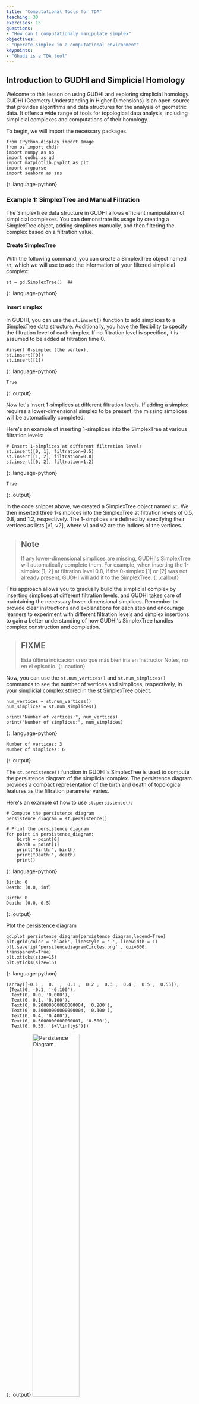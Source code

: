 ```yaml
---
title: "Computational Tools for TDA"
teaching: 30
exercises: 15
questions:
- "How can I computationaly manipulate simplex"
objectives:
- "Operate simplex in a computational environment"
keypoints:
- "Ghudi is a TDA tool"
---
```

## Introduction to GUDHI and Simplicial Homology

Welcome to this lesson on using GUDHI and exploring simplicial homology. GUDHI (Geometry Understanding in Higher Dimensions) is an open-source that provides algorithms and data structures for the analysis of geometric data. It offers a wide range of tools for topological data analysis, including simplicial complexes and computations of their homology.  

To begin, we will import the necessary packages.
~~~
from IPython.display import Image
from os import chdir
import numpy as np
import gudhi as gd
import matplotlib.pyplot as plt
import argparse
import seaborn as sns
~~~
{: .language-python}


### **Example 1:** SimplexTree and Manual Filtration
The SimplexTree data structure in GUDHI allows efficient manipulation of simplicial complexes. You can demonstrate its usage by creating a SimplexTree object, adding simplices manually, and then filtering the complex based on a filtration value.   

#### **Create SimplexTree**
With the following command, you can create a SimplexTree object named `st`, which we will use to add the information of your filtered simplicial complex:

~~~
st = gd.SimplexTree()  ## 
~~~
{: .language-python}
#### **Insert simplex**
In GUDHI, you can use the `st.insert()` function to add simplices to a SimplexTree data structure. Additionally, you have the flexibility to specify the filtration level of each simplex. If no filtration level is specified, it is assumed to be added at filtration time 0.

~~~
#insert 0-simplex (the vertex), 
st.insert([0])
st.insert([1])

~~~
{: .language-python}
~~~
True
~~~
{: .output}

Now let's insert 1-simplices at different filtration levels. If adding a simplex requires a lower-dimensional simplex to be present, the missing simplices will be automatically completed.

Here's an example of inserting 1-simplices into the SimplexTree at various filtration levels:

~~~
# Insert 1-simplices at different filtration levels
st.insert([0, 1], filtration=0.5)
st.insert([1, 2], filtration=0.8)
st.insert([0, 2], filtration=1.2)

~~~
{: .language-python}

~~~
True
~~~
{: .output}

In the code snippet above, we created a SimplexTree object named `st`. We then inserted three 1-simplices into the SimplexTree at filtration levels of 0.5, 0.8, and 1.2, respectively. The 1-simplices are defined by specifying their vertices as lists [v1, v2], where v1 and v2 are the indices of the vertices.

> ## Note
> If any lower-dimensional simplices are missing, GUDHI's SimplexTree will automatically complete them. For example, when inserting
> the 1-simplex [1, 2] at filtration level 0.8, if the 0-simplex [1] or [2] was not already present, GUDHI will add it to the SimplexTree.
{: .callout}

This approach allows you to gradually build the simplicial complex by inserting simplices at different filtration levels, and GUDHI takes care of maintaining the necessary lower-dimensional simplices.
Remember to provide clear instructions and explanations for each step and encourage learners to experiment with different filtration levels and simplex insertions to gain a better understanding of how GUDHI's SimplexTree handles complex construction and completion.
> ## FIXME
> Esta última indicación creo que más bien iría en Instructor Notes, no en el episodio.
{: .caution}

Now, you can use the `st.num_vertices()` and `st.num_simplices()` commands to see the number of vertices and simplices, respectively, in your simplicial complex stored in the st SimplexTree object.

~~~
num_vertices = st.num_vertices()
num_simplices = st.num_simplices()

print("Number of vertices:", num_vertices)
print("Number of simplices:", num_simplices)
~~~
{: .language-python}

~~~
Number of vertices: 3
Number of simplices: 6
~~~
{: .output}

The `st.persistence()` function in GUDHI's SimplexTree is used to compute the persistence diagram of the simplicial complex. The persistence diagram provides a compact representation of the birth and death of topological features as the filtration parameter varies.

Here's an example of how to use `st.persistence()`:

~~~
# Compute the persistence diagram
persistence_diagram = st.persistence()

# Print the persistence diagram
for point in persistence_diagram:
    birth = point[0]
    death = point[1]
    print("Birth:", birth)
    print("Death:", death)
    print()
~~~
{: .language-python}

~~~
Birth: 0
Death: (0.0, inf)

Birth: 0
Death: (0.0, 0.5)
~~~
{: .output}

Plot the persistence diagram

~~~
gd.plot_persistence_diagram(persistence_diagram,legend=True)
plt.grid(color = 'black', linestyle = '-', linewidth = 1)
plt.savefig('persitencediagramCircles.png' , dpi=600, transparent=True)
plt.xticks(size=15)
plt.yticks(size=15)
~~~
{: .language-python}

~~~
(array([-0.1 ,  0.  ,  0.1 ,  0.2 ,  0.3 ,  0.4 ,  0.5 ,  0.55]),
 [Text(0, -0.1, '-0.100'),
  Text(0, 0.0, '0.000'),
  Text(0, 0.1, '0.100'),
  Text(0, 0.20000000000000004, '0.200'),
  Text(0, 0.30000000000000004, '0.300'),
  Text(0, 0.4, '0.400'),
  Text(0, 0.5000000000000001, '0.500'),
  Text(0, 0.55, '$+\\infty$')])
~~~
{: .output}
 <a href="../fig/tda_09_diagram_1.png">
  <img src="../fig/tda_09_diagram_1.png" alt="Persistence Diagram" width="50%" height="auto" />
</a>


Plot the barcode

~~~
gd.plot_persistence_barcode(persistence_diagram,legend=True)
plt.grid(color = 'black', linestyle = '-', linewidth = 1)
plt.savefig('persistencebarcodeCircles' , dpi=600, transparent=True)
plt.xticks(size=15)
plt.yticks(size=15)
~~~
{: .language-python}

~~~
(array([0.  , 0.25, 0.5 , 0.75, 1.  , 1.25, 1.5 , 1.75, 2.  ]),
 [Text(0, 0.0, '0.00'),
  Text(0, 0.25, '0.25'),
  Text(0, 0.5, '0.50'),
  Text(0, 0.75, '0.75'),
  Text(0, 1.0, '1.00'),
  Text(0, 1.25, '1.25'),
  Text(0, 1.5, '1.50'),
  Text(0, 1.75, '1.75'),
  Text(0, 2.0, '2.00')])
~~~
{: .output}
 <a href="../fig/tda_09_barcode_1.png">
  <img src="../fig/tda_09_barcode_1.png" alt="Persistence Diagram" width="50%" height="auto" />
</a>


> ## Exercise 1: Creating a Manually Filtered Simplicial Complex.
>  In the following graph, we have $K$ a simplicial complex filtered representation of simplicial complexes.
>  <a href="../fig/tda_09_filtracion_ex.png">
  <img src="../fig/tda_09_filtracion_ex.png" alt="Exercise 1 Filtration" width="100%" height="auto"/>
</a>
> 
> Perform persistent homology and plot the persistence diagram and barcode.
> > ## Solution  
> > 1. Create a SimplexTree with `gd.SimplexTree()`.
>> 2. Insert vertices at time 0 using `st.insert()`
>> 3. Insert the remaining simplices by setting the filtration time using `st.insert([0, 1], filtration=0.5)`.
>> 4. Perform persistent homology using `st.persistence()`.
>> 5. Plot the barcode and persistence diagram.
> >6. Get this output
> {: .solution}
<a href="../fig/tda_09_diagram_F.png">
  <img src="../fig/tda_09_diagram_F.png" alt="Persistence Diagram" width="50%" height="auto" />
</a>
{: .challenge}



### **Example 2:** Rips complex from datasets 
Import a new package and make two circles 

~~~
from sklearn import datasets
circles, labels = datasets.make_circles(n_samples=100, noise=0.06, factor=0.5)
print('Data dimension:{}'.format(circles.shape))
~~~
{: .language-python}

~~~
Data dimension:(100, 2)
~~~
{: .output}

Plot dataset

~~~
sns.set()

fig = plt.figure()
ax = fig.add_subplot(111)
ax = sns.scatterplot(x=circles[:,0], y=circles[:,1],   s=15)
plt.title('Dataset with N=%s points'%(circles.shape[0]))
plt.grid(color = 'black', linestyle = '-', linewidth = 1)
plt.savefig('circles2.png' , dpi=600, transparent=True)
plt.xticks(size=15)
plt.yticks(size=15)
plt.show()
~~~
{: .language-python}
 <a href="../fig/tda_circles.png">
  <img src="../fig/tda_circles.png" alt="Plot Circles" width="50%" height="auto" />
</a>

 The `RipsComplex()` function creates a one-skeleton graph from the point cloud.
~~~
%%time
Rips_complex = gd.RipsComplex(circles, max_edge_length=0.6) 
~~~
{: .language-python}
~~~
CPU times: user 0 ns, sys: 214 µs, total: 214 µs
Wall time: 217 µs
~~~
{: .output}

The `create_simplex_tree()` method creates the filtered complex.
~~~
%%time

Rips_simplex_tree = Rips_complex.create_simplex_tree(max_dimension=3) 
~~~
{: .language-python}

~~~
CPU times: user 712 µs, sys: 612 µs, total: 1.32 ms
Wall time: 645 µs
~~~
{: .output}

The `get_filtration()` method computes the simplices of the filtration
~~~
%%time

filt_Rips = list(Rips_simplex_tree.get_filtration())
~~~
{: .language-python}
~~~
CPU times: user 2.72 ms, sys: 2.91 ms, total: 5.64 ms
Wall time: 5.63 ms
~~~
{: .output}

We can compute persistence on the simplex tree structure using the `persistence()` method
~~~
%%time

diag_Rips = Rips_simplex_tree.persistence()
~~~
{: .language-python}
~~~
CPU times: user 4.13 ms, sys: 126 µs, total: 4.26 ms
Wall time: 3.58 ms
~~~
{: .output}


~~~
%%time
gd.plot_persistence_diagram(diag_Rips,legend=True)
plt.grid(color = 'black', linestyle = '-', linewidth = 1)
plt.savefig('persitencediagramCircles.png' , dpi=600, transparent=True)
plt.xticks(size=15)
plt.yticks(size=15)
~~~
{: .language-python}
~~~
(array([-0.1       ,  0.        ,  0.1       ,  0.2       ,  0.3       ,
         0.4       ,  0.5       ,  0.62569893]),
 [Text(0, -0.1, '-0.100'),
  Text(0, 0.0, '0.000'),
  Text(0, 0.1, '0.100'),
  Text(0, 0.20000000000000004, '0.200'),
  Text(0, 0.30000000000000004, '0.300'),
  Text(0, 0.4, '0.400'),
  Text(0, 0.5000000000000001, '0.500'),
  Text(0, 0.6256989291775961, '$+\\infty$')])
~~~
{: .output}
 <a href="../fig/tda_09_persistence_example2.png">
  <img src="../fig/tda_09_persistence_example2.png" alt="Persistence diagram" width="50%" height="auto" />
</a>



~~~
%%time
gd.plot_persistence_barcode(diag_Rips,legend=True)
plt.grid(color = 'black', linestyle = '-', linewidth = 1)
plt.savefig('persistencebarcodeCircles' , dpi=600, transparent=True)
plt.xticks(size=15)
plt.yticks(size=15)
~~~
{: .language-python}
~~~
(array([  0.,  20.,  40.,  60.,  80., 100., 120.]),
 [Text(0, 0.0, '0'),
  Text(0, 20.0, '20'),
  Text(0, 40.0, '40'),
  Text(0, 60.0, '60'),
  Text(0, 80.0, '80'),
  Text(0, 100.0, '100'),
  Text(0, 120.0, '120')])
~~~
{: .output}
 <a href="../fig/tda_09_bardcode_example2.png">
  <img src="../fig/tda_09_bardcode_example2.png" alt="Bard Code" width="50%" height="auto" />
</a>



### **Example 3:** Rips complex from datasets 

~~~
from gudhi.datasets.generators import _points
from gudhi import AlphaComplex
~~~
{: .language-python}


~~~
import requests
#load the file spiral_2d.csv
url = 'https://raw.githubusercontent.com/paumayell/pangenomics/gh-pages/files/spiral_2d.csv'
# Obtener el contenido del archivo
response = requests.get(url)
content = response.text
# Cargar los datos en un arreglo de NumPy
data = np.loadtxt(content.splitlines(), delimiter=' ')
# Graficar los puntos
plt.scatter(data[:, 0], data[:, 1], marker='.', s=1)
plt.show()
~~~
{: .language-python}
<a href="../fig/tda_09_sperial.png">
  <img src="../fig/tda_09_sperial.png" alt="Plot Spiral" width="50%" height="auto" />
</a>

Define simplicial complex
~~~
alpha_complex = AlphaComplex(points = data)
simplex_tree = alpha_complex.create_simplex_tree()
~~~
{: .language-python}

~~~
diag = simplex_tree.persistence()
diag = simplex_tree.persistence(homology_coeff_field=2, min_persistence=0)
print("diag=", diag)

gd.plot_persistence_diagram(diag)
~~~
{: .language-python}
<a href="../fig/tda_09_persistence_example3.png">
  <img src="../fig/tda_09_persistence_example3.png" alt="Persistence diagram" width="50%" height="auto" />
</a>

~~~
gd.plot_persistence_barcode(diag)
#plt.savefig('persistence_barcodeSpiral.svg' , dpi=1200)
plt.show()
~~~
{: .language-python}
 <a href="../fig/tda_09_bardcode_example3.png">
  <img src="../fig/tda_09_bardcode_example3.png" alt="Bard Code" width="50%" height="auto" />
</a>

~~~
%%time
gd.plot_persistence_barcode(diag,legend=True)
plt.grid(color = 'black', linestyle = '-', linewidth = 1)
#plt.savefig('persistencebarcodeCircles' , dpi=600, transparent=True)
plt.xticks(size=15)
plt.yticks(size=15)
~~~
{: .language-python}

> ## Exercise 2: Torus.
>  To build a torus using the tadasets function and apply persistent homology.
> <a href="../fig/tda_09_torus.png">
  <img src="../fig/tda_09_torus.png" alt="Exercise 2 Torus" width="50%" height="auto"/>
</a>
> > ## Solution  
> > 1. `import tadasets`.
>> 2. `torus = tadasets.torus(n=100)`
>> 3. Create a Rips complex from the torus points `gd.RipsComplex(points=torus)`
>> 4. Obtain the simplicial complex `rips_complex.create_simplex_tree(max_dimension=2)`
>> 5. Compute the persistent homology of the simplicial complex `simplicial_complex.persistence()`
>> 6. Plots diagrams
> {: .solution}
{: .challenge}

